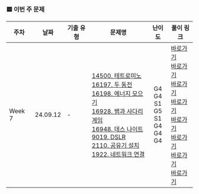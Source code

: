 ### 🟨 이번 주 문제

|    주차    | 날짜                                                         | 기출 유형           | 문제명                                                       | 난이도                                                       | 풀이 링크                       |
| ------- | ------------------------------------------------------------ | ------------------- | ------------------------------------------------------------ | :------------------------------------------------------------: | ------------------------------- |
| Week 7 | 24.09.12 |    - <br/>    | [14500. 테트로미노](https://www.acmicpc.net/problem/14500)<br/> [16197. 두 동전](https://www.acmicpc.net/problem/16197)<br/> [16198. 에너지 모으기](https://www.acmicpc.net/problem/16198)<br/> [16928. 뱀과 사다리 게임](https://www.acmicpc.net/problem/16928)<br/> [16948. 데스 나이트](https://www.acmicpc.net/problem/16948)<br/> [9019. DSLR](https://www.acmicpc.net/problem/9019)<br/> [2110. 공유기 설치](https://www.acmicpc.net/problem/2110)<br/> [1922. 네트워크 연결](https://www.acmicpc.net/problem/1922)<br/>  | G4 <br/> G4 <br/> S1 <br/> G5 <br/> S1 <br/> G4 <br/> G4 <br/> G4 <br/>  | <a href="./BOJ14500_G4_테트로미노">바로가기</a><br/> <a href="./BOJ16197_G4_두동전">바로가기</a><br/> <a href="./BOJ16198_S1_에너지모으기">바로가기</a><br/> <a href="./BOJ16928_G5_뱀과사다리게임">바로가기</a><br/> <a href="./BOJ16948_S1_데스나이트">바로가기</a><br/> <a href="./BOJ9019_G4_DSLR">바로가기</a><br/> <a href="./BOJ2110_G4_공유기설치">바로가기</a><br/> <a href="./BOJ1922_G4_네트워크연결">바로가기</a><br/>  |
